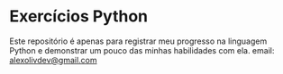 # Exercícios Python

Este repositório é apenas para registrar meu progresso na linguagem Python e demonstrar um pouco das minhas habilidades com ela.
email: alexolivdev@gmail.com
